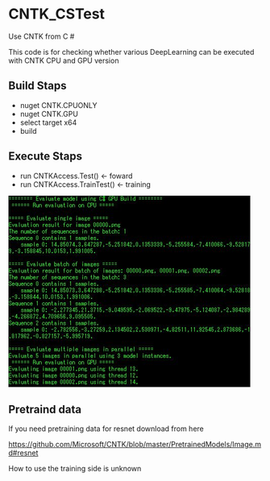 # CNTK_CSTest
Use CNTK from C #

This code is for checking whether various DeepLearning can be executed with CNTK CPU and GPU version

## Build Staps

- nuget CNTK.CPUONLY
- nuget CNTK.GPU
- select target x64
- build

## Execute Staps
- run CNTKAccess.Test() <- foward
- run CNTKAccess.TrainTest() <- training

<img src="log.JPG">

## Pretraind data
If you need pretraining data for resnet download from here

https://github.com/Microsoft/CNTK/blob/master/PretrainedModels/Image.md#resnet

How to use the training side is unknown


